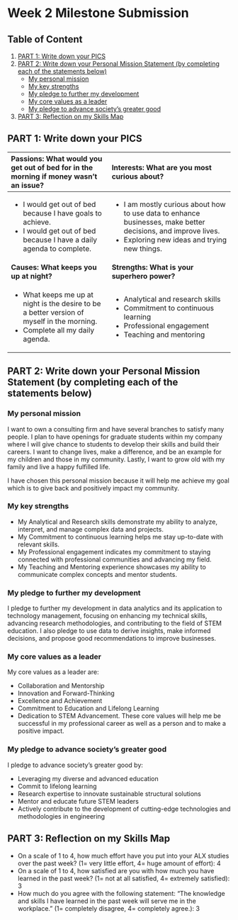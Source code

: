 # Week 2 Milestone Submission

## Table of Content
1. [PART 1: Write down your PICS](#part-1-write-down-your-PICS)
2. [PART 2: Write down your Personal Mission Statement (by completing each of the statements below)](#part-2-write-down-your-personal-mission-statement-by-completing-each-of-the-statements-below)
   * [My personal mission](#my-personal-mission)
   * [My key strengths](#My-key-strengths)
   * [My pledge to further my development](#My-pledge-to-further-my-development)
   * [My core values as a leader](#My-core-values-as-a-leader)
   * [My pledge to advance society’s greater good](#My-pledge-to-advance-society-s-greater-good)
4. [PART 3: Reflection on my Skills Map ](#part-3-reflection-on-my-skills-map)

## PART 1: Write down your PICS
| Passions: What would you get out of bed for in the morning if money wasn’t an issue?  | Interests: What are you most curious about?  |
| :------------- | :------------- | 
| <ul><li>I would get out of bed because I have goals to achieve.</li><li>I would get out of bed because I have a daily agenda to complete.</li></ul> | <ul><li>I am mostly curious about how to use data to enhance businesses, make better decisions, and improve lives.</li><li>Exploring new ideas and trying new things.</li></ul>|
| **Causes: What keeps you up at night?**  |  **Strengths: What is your superhero power?**  |
| <ul><li>What keeps me up at night is the desire to be a better version of myself in the morning.</li><li>Complete all my daily agenda.</li></ul> | <ul><li>Analytical and research skills</li><li>Commitment to continuous learning</li><li>Professional engagement</li><li>Teaching and mentoring</li></ul> |

## PART 2: Write down your Personal Mission Statement (by completing each of the statements below)
### My personal mission
I want to own a consulting firm and have several branches to satisfy many people. I plan to have openings for graduate students within my company where I will give chance to students to develop their skills and build their careers. I want to change lives, make a difference, and be an example for my children and those in my community. Lastly, I want to grow old with my family and live a happy fulfilled life.

I have chosen this personal mission because it will help me achieve my goal which is to give back and positively impact my community.

### My key strengths 
* My Analytical and Research skills demonstrate my ability to analyze, interpret, and manage complex data and projects. 
* My Commitment to continuous learning helps me stay up-to-date with relevant skills. 
* My Professional engagement indicates my commitment to staying connected with professional communities and advancing my field. 
* My Teaching and Mentoring experience showcases my ability to communicate complex concepts and mentor students.

### My pledge to further my development 
I pledge to further my development in data analytics and its application to technology management, focusing on enhancing my technical skills, advancing research methodologies, and contributing to the field of STEM education. I also pledge to use data to derive insights, make informed decisions, and propose good recommendations to improve businesses.

### My core values as a leader 
My core values as a leader are:
* Collaboration and Mentorship
* Innovation and Forward-Thinking
* Excellence and Achievement
* Commitment to Education and Lifelong Learning
* Dedication to STEM Advancement.
These core values will help me be successful in my professional career as well as a person and to make a positive impact.

### My pledge to advance society’s greater good 
I pledge to advance society’s greater good by:
* Leveraging my diverse and advanced education
* Commit to lifelong learning
* Research expertise to innovate sustainable structural solutions
* Mentor and educate future STEM leaders
* Actively contribute to the development of cutting-edge technologies and methodologies in engineering

## PART 3: Reflection on my Skills Map 
* On a scale of 1 to 4, how much effort have you put into your ALX studies over the past week? (1= very little effort, 4= huge amount of effort): 4
* On a scale of 1 to 4, how satisfied are you with how much you have learned in the past week? (1= not at all satisfied, 4= extremely satisfied): 3
* How much do you agree with the following statement: “The knowledge and skills I have learned in the past week will serve me in the workplace.” (1= completely disagree, 4= completely agree.): 3











